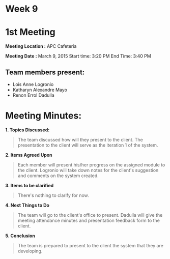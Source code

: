 # Week 9 #
# 1st Meeting #

**Meeting Location :** APC Cafeteria

**Meeting Date :** March 9, 2015 Start time: 3:20 PM End Time: 3:40 PM

## Team members present: ##

  * Lois Anne Logronio
  * Katharyn Alexandre Mayo
  * Renon Errol Dadulla


# Meeting Minutes: #

**1. Topics Discussed:**

> The team discussed how will they present to the client. The presentation to the client will serve as the iteration 1 of the system.

**2. Items Agreed Upon**

> Each member will present his/her progress on the assigned module to the client. Logronio will take down notes for the client's suggestion and comments on the system created.

**3. Items to be clarified**

> There's nothing to clarify for now.


**4. Next Things to Do**

> The team will go to the client's office to present. Dadulla will give the meeting attendance minutes and presentation feedback form to the client.


**5. Conclusion**

> The team is prepared to present to the client the system that they are developing.